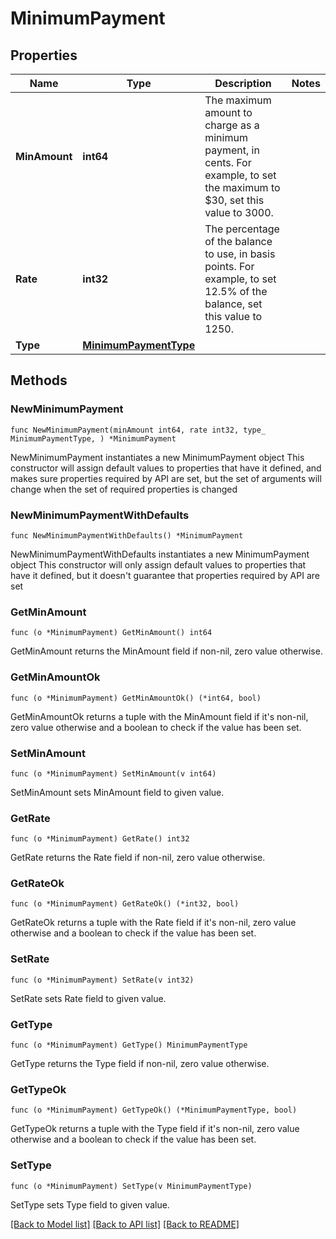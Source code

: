 # MinimumPayment

## Properties

Name | Type | Description | Notes
------------ | ------------- | ------------- | -------------
**MinAmount** | **int64** | The maximum amount to charge as a minimum payment, in cents. For example, to set the maximum to $30, set this value to 3000.  | 
**Rate** | **int32** | The percentage of the balance to use, in basis points. For example, to set 12.5% of the balance, set this value to 1250.  | 
**Type** | [**MinimumPaymentType**](MinimumPaymentType.md) |  | 

## Methods

### NewMinimumPayment

`func NewMinimumPayment(minAmount int64, rate int32, type_ MinimumPaymentType, ) *MinimumPayment`

NewMinimumPayment instantiates a new MinimumPayment object
This constructor will assign default values to properties that have it defined,
and makes sure properties required by API are set, but the set of arguments
will change when the set of required properties is changed

### NewMinimumPaymentWithDefaults

`func NewMinimumPaymentWithDefaults() *MinimumPayment`

NewMinimumPaymentWithDefaults instantiates a new MinimumPayment object
This constructor will only assign default values to properties that have it defined,
but it doesn't guarantee that properties required by API are set

### GetMinAmount

`func (o *MinimumPayment) GetMinAmount() int64`

GetMinAmount returns the MinAmount field if non-nil, zero value otherwise.

### GetMinAmountOk

`func (o *MinimumPayment) GetMinAmountOk() (*int64, bool)`

GetMinAmountOk returns a tuple with the MinAmount field if it's non-nil, zero value otherwise
and a boolean to check if the value has been set.

### SetMinAmount

`func (o *MinimumPayment) SetMinAmount(v int64)`

SetMinAmount sets MinAmount field to given value.


### GetRate

`func (o *MinimumPayment) GetRate() int32`

GetRate returns the Rate field if non-nil, zero value otherwise.

### GetRateOk

`func (o *MinimumPayment) GetRateOk() (*int32, bool)`

GetRateOk returns a tuple with the Rate field if it's non-nil, zero value otherwise
and a boolean to check if the value has been set.

### SetRate

`func (o *MinimumPayment) SetRate(v int32)`

SetRate sets Rate field to given value.


### GetType

`func (o *MinimumPayment) GetType() MinimumPaymentType`

GetType returns the Type field if non-nil, zero value otherwise.

### GetTypeOk

`func (o *MinimumPayment) GetTypeOk() (*MinimumPaymentType, bool)`

GetTypeOk returns a tuple with the Type field if it's non-nil, zero value otherwise
and a boolean to check if the value has been set.

### SetType

`func (o *MinimumPayment) SetType(v MinimumPaymentType)`

SetType sets Type field to given value.



[[Back to Model list]](../README.md#documentation-for-models) [[Back to API list]](../README.md#documentation-for-api-endpoints) [[Back to README]](../README.md)


